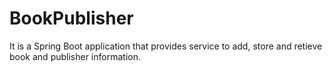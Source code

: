 # BookPublisher

It is a Spring Boot application that provides service to add, store and retieve book and publisher information.
